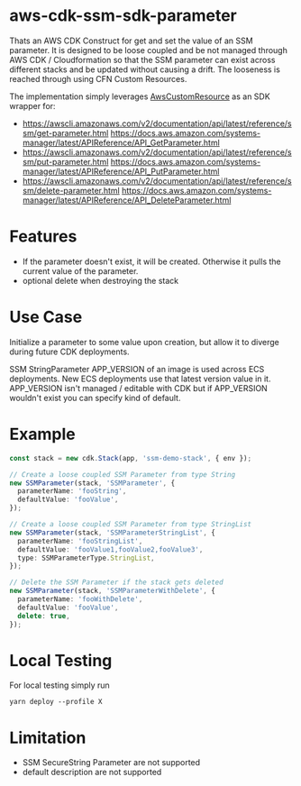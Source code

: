 # aws-cdk-ssm-sdk-parameter

Thats an AWS CDK Construct for get and set the value of an SSM parameter. It is designed to be loose coupled and be not managed through AWS CDK / Cloudformation so that the SSM parameter can exist across different stacks and be updated without causing a drift. The looseness is reached through using CFN Custom Resources.

The implementation simply leverages [AwsCustomResource](https://docs.aws.amazon.com/cdk/api/latest/docs/@aws-cdk_custom-resources.AwsCustomResource.html) as an SDK wrapper for:

- https://awscli.amazonaws.com/v2/documentation/api/latest/reference/ssm/get-parameter.html https://docs.aws.amazon.com/systems-manager/latest/APIReference/API_GetParameter.html
- https://awscli.amazonaws.com/v2/documentation/api/latest/reference/ssm/put-parameter.html https://docs.aws.amazon.com/systems-manager/latest/APIReference/API_PutParameter.html
- https://awscli.amazonaws.com/v2/documentation/api/latest/reference/ssm/delete-parameter.html https://docs.aws.amazon.com/systems-manager/latest/APIReference/API_DeleteParameter.html

# Features

- If the parameter doesn't exist, it will be created. Otherwise it pulls the current value of the parameter.
- optional delete when destroying the stack

# Use Case

Initialize a parameter to some value upon creation, but allow it to diverge during future CDK deployments.

SSM StringParameter APP_VERSION of an image is used across ECS deployments. New ECS deployments use that latest version value in it. APP_VERSION isn't managed / editable with CDK but if APP_VERSION wouldn't exist you can specify kind of default.

# Example

```ts
const stack = new cdk.Stack(app, 'ssm-demo-stack', { env });

// Create a loose coupled SSM Parameter from type String
new SSMParameter(stack, 'SSMParameter', {
  parameterName: 'fooString',
  defaultValue: 'fooValue',
});

// Create a loose coupled SSM Parameter from type StringList
new SSMParameter(stack, 'SSMParameterStringList', {
  parameterName: 'fooStringList',
  defaultValue: 'fooValue1,fooValue2,fooValue3',
  type: SSMParameterType.StringList,
});

// Delete the SSM Parameter if the stack gets deleted
new SSMParameter(stack, 'SSMParameterWithDelete', {
  parameterName: 'fooWithDelete',
  defaultValue: 'fooValue',
  delete: true,
});
```

# Local Testing

For local testing simply run

```
yarn deploy --profile X
```

# Limitation

- SSM SecureString Parameter are not supported
- default description are not supported
